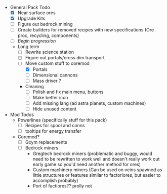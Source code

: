 - General Pack Todo
	- [x] Near surface ores
	- [x] Upgrade Kits
	- [ ] Figure out bedrock mining
	- [ ] Create builders for removed recipes with new specifications (Ore proc, recycling, components)
	- [ ] *Begin progression*
	- Long term
		- [ ] Rewrite science station
		- [ ] Figure out portals/cross dim transport
		- [ ] Move custom stuff to coremod
			- [x] Portals
			- [ ] Dimensional cannons
			- [ ] Mass driver ?
		- Cleaning
			- [ ] Polish and fix main menu, buttons
			- [ ] Make better icon
			- [ ] Add missing lang (ad astra planets, custom machines)
			- [ ] Hide unused content

- Mod Todos
	-  Powerlines (specifically stuff for this pack)
		- [ ] Recipes for spool and conns
		- [ ] tooltips for energy transfer
	-  Coremod?
		- [ ] Gcym replacements
		- [ ]  Bedrock miners
			- Gregtech bedrock miners (problematic and buggy, would need to be rewritten to work well and doesn't really work out early game so you'd need another method for ores)
			- Custom machinery miners
			(Can be used on veins spawned as little structures or features similar to factoriores, but easier to accomplish probably)
			- Port of factiores?? prolly not
	